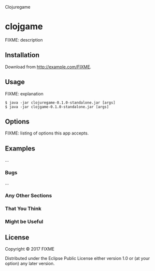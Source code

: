 Clojuregame
# clojgame

FIXME: description

## Installation

Download from http://example.com/FIXME.

## Usage

FIXME: explanation

    $ java -jar clojuregame-0.1.0-standalone.jar [args]
    $ java -jar clojgame-0.1.0-standalone.jar [args]

## Options

FIXME: listing of options this app accepts.

## Examples

...

### Bugs

...

### Any Other Sections
### That You Think
### Might be Useful

## License

Copyright © 2017 FIXME

Distributed under the Eclipse Public License either version 1.0 or (at
your option) any later version.

